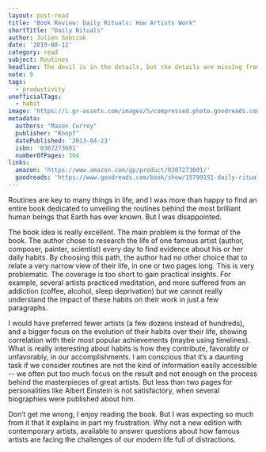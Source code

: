 ```yaml
---
layout: post-read
title: "Book Review: Daily Rituals: How Artists Work"
shortTitle: "Daily Rituals"
author: Julien Sobczak
date: '2019-08-12'
category: read
subject: Routines
headline: The devil is in the details, but the details are missing from this book.
note: 9
tags:
  - productivity
unofficialTags:
  - habit
image: 'https://i.gr-assets.com/images/S/compressed.photo.goodreads.com/books/1344618847l/15799151.jpg'
metadata:
  authors: "Mason Currey"
  publisher: "Knopf"
  datePublished: '2013-04-23'
  isbn: '0307273601'
  numberOfPages: 304
links:
  amazon: 'https://www.amazon.com/gp/product/0307273601/'
  goodreads: 'https://www.goodreads.com/book/show/15799151-daily-rituals'
---
```


Routines are key to many things in life, and I was more than happy to find an entire book dedicated to unveiling the routines behind the most brilliant human beings that Earth has ever known. But I was disappointed.

The book idea is really excellent. The main problem is the format of the book. The author chose to research the life of one famous artist (author, composer, painter, scientist) every day to find evidence about his or her daily habits. By choosing this path, the author had no other choice that to relate a very narrow view of their life, in one or two pages long. This is very problematic. The coverage is too short to gain practical insights. For example, several artists practiced meditation, and more suffered from an addiction (coffee, alcohol, sleep deprivation) but we cannot really understand the impact of these habits on their work in just a few paragraphs.

I would have preferred fewer artists (a few dozens instead of hundreds), and a bigger focus on the evolution of their habits over their life, showing correlation with their most popular achievements (maybe using timelines). What is really interesting about habits is how they contribute, favorably or unfavorably, in our accomplishments. I am conscious that it’s a daunting task if we consider routines are not the kind of information easily accessible -- we often put too much focus on the result and not enough on the process behind the masterpieces of great artists. But less than two pages for personalities like Albert Einstein is not satisfactory, when several biographies were published about him.

Don’t get me wrong, I enjoy reading the book. But I was expecting so much from it that it explains in part my frustration. Why not a new edition with contemporary artists, available to answer questions about how famous artists are facing the challenges of our modern life full of distractions.

